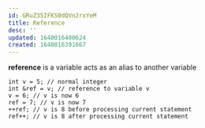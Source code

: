 ```yaml
---
id: GRuZ35IFKS0dQVn2rxYeM
title: Reference
desc: ''
updated: 1640016400624
created: 1640016391667
---
```


**reference** is a variable acts as an alias to another variable
```
int v = 5; // normal integer
int &ref = v; // reference to variable v
v = 6; // v is now 6
ref = 7; // v is now 7
++ref; // v is 8 before processing current statement
ref++; // v is 8 after processing current statement
```
